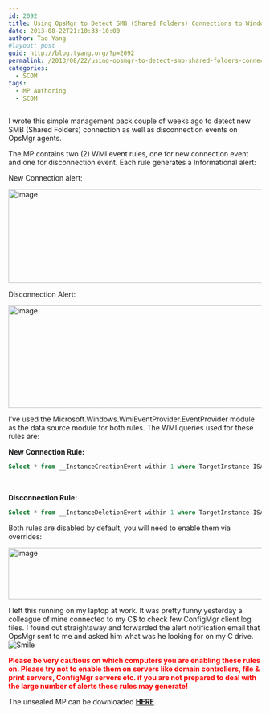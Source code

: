 ```yaml
---
id: 2092
title: Using OpsMgr to Detect SMB (Shared Folders) Connections to Windows Computers
date: 2013-08-22T21:10:33+10:00
author: Tao Yang
#layout: post
guid: http://blog.tyang.org/?p=2092
permalink: /2013/08/22/using-opsmgr-to-detect-smb-shared-folders-connections-to-windows-computers/
categories:
  - SCOM
tags:
  - MP Authoring
  - SCOM
---
```

I wrote this simple management pack couple of weeks ago to detect new SMB (Shared Folders) connection as well as disconnection events on OpsMgr agents.

The MP contains two (2) WMI event rules, one for new connection event and one for disconnection event. Each rule generates a Informational alert:

New Connection alert:

<a href="http://blog.tyang.org/wp-content/uploads/2013/08/image18.png"><img style="background-image: none; padding-top: 0px; padding-left: 0px; display: inline; padding-right: 0px; border: 0px;" title="image" alt="image" src="http://blog.tyang.org/wp-content/uploads/2013/08/image_thumb18.png" width="580" height="186" border="0" /></a>

Disconnection Alert:

<a href="http://blog.tyang.org/wp-content/uploads/2013/08/image19.png"><img style="background-image: none; padding-top: 0px; padding-left: 0px; display: inline; padding-right: 0px; border: 0px;" title="image" alt="image" src="http://blog.tyang.org/wp-content/uploads/2013/08/image_thumb19.png" width="580" height="203" border="0" /></a>

I’ve used the Microsoft.Windows.WmiEventProvider.EventProvider module as the data source module for both rules. The WMI queries used for these rules are:

<strong>New Connection Rule:</strong>

```sql
Select * from __InstanceCreationEvent within 1 where TargetInstance ISA 'Win32_ServerConnection' and TargetInstance.ShareName !='IPC$'
```

&nbsp;

<strong>Disconnection Rule:</strong>

```sql
Select * from __InstanceDeletionEvent within 1 where TargetInstance ISA 'Win32_ServerConnection' and TargetInstance.ShareName !='IPC$'
```


Both rules are disabled by default, you will need to enable them via overrides:

<a href="http://blog.tyang.org/wp-content/uploads/2013/08/image20.png"><img style="background-image: none; padding-top: 0px; padding-left: 0px; display: inline; padding-right: 0px; border: 0px;" title="image" alt="image" src="http://blog.tyang.org/wp-content/uploads/2013/08/image_thumb20.png" width="580" height="102" border="0" /></a>

I left this running on my laptop at work. It was pretty funny yesterday a colleague of mine connected to my C$ to check few ConfigMgr client log files. I found out straightaway and forwarded the alert notification email that OpsMgr sent to me and asked him what was he looking for on my C drive. <img class="wlEmoticon wlEmoticon-smile" style="border-style: none;" alt="Smile" src="http://blog.tyang.org/wp-content/uploads/2013/08/wlEmoticon-smile.png" />

<strong><span style="color: #ff0000;">Please be very cautious on which computers you are enabling these rules on. Please try not to enable them on servers like domain controllers, file & print servers, ConfigMgr servers etc. if you are not prepared to deal with the large number of alerts these rules may generate!</span></strong>

The unsealed MP can be downloaded <strong><a href="http://blog.tyang.org/wp-content/uploads/2013/08/SMB.Connection.Detection.zip">HERE</a></strong>.